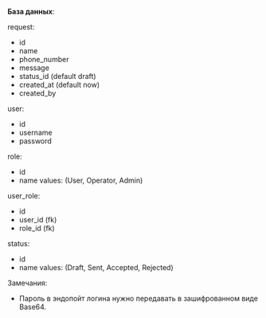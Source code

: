 **База данных**:

request:
- id
- name
- phone_number
- message
- status_id (default draft)
- created_at (default now)
- created_by

user:
- id
- username
- password

role:
- id
- name
  values: (User, Operator, Admin)

user_role:
- id
- user_id (fk)
- role_id (fk)

status:
- id
- name
  values: (Draft, Sent, Accepted, Rejected)


Замечания:
- Пароль в эндопойт логина нужно передавать в зашифрованном виде Base64.